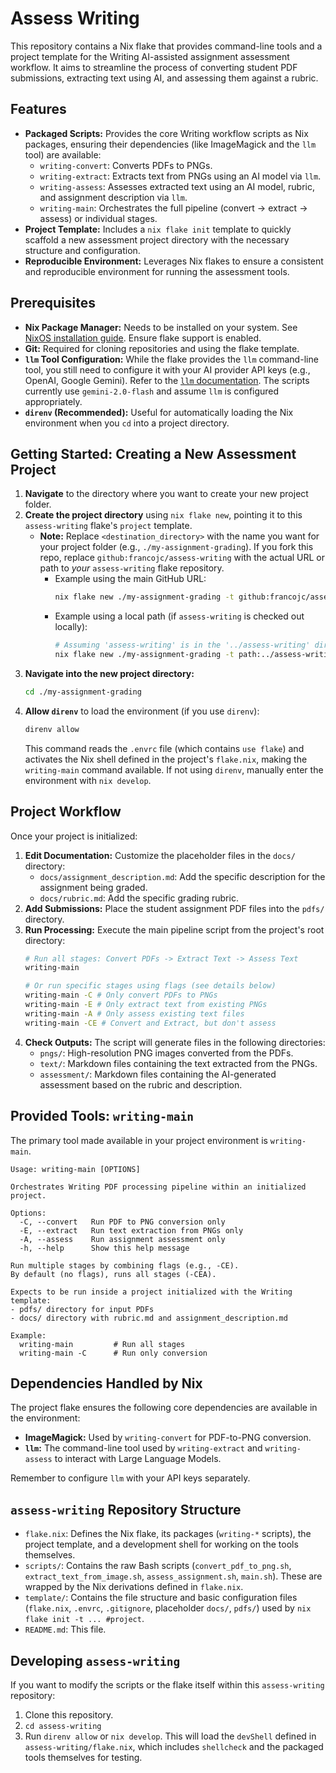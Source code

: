 # Assess Writing

This repository contains a Nix flake that provides command-line tools and a project template for the Writing AI-assisted assignment assessment workflow. It aims to streamline the process of converting student PDF submissions, extracting text using AI, and assessing them against a rubric.

## Features

- **Packaged Scripts:** Provides the core Writing workflow scripts as Nix packages, ensuring their dependencies (like ImageMagick and the `llm` tool) are available:
  - `writing-convert`: Converts PDFs to PNGs.
  - `writing-extract`: Extracts text from PNGs using an AI model via `llm`.
  - `writing-assess`: Assesses extracted text using an AI model, rubric, and assignment description via `llm`.
  - `writing-main`: Orchestrates the full pipeline (convert -> extract -> assess) or individual stages.
- **Project Template:** Includes a `nix flake init` template to quickly scaffold a new assessment project directory with the necessary structure and configuration.
- **Reproducible Environment:** Leverages Nix flakes to ensure a consistent and reproducible environment for running the assessment tools.

## Prerequisites

- **Nix Package Manager:** Needs to be installed on your system. See [NixOS installation guide](https://nixos.org/download.html). Ensure flake support is enabled.
- **Git:** Required for cloning repositories and using the flake template.
- **`llm` Tool Configuration:** While the flake provides the `llm` command-line tool, you still need to configure it with your AI provider API keys (e.g., OpenAI, Google Gemini). Refer to the [`llm` documentation](https://llm.datasette.io/en/stable/setup.html#configuring-api-keys). The scripts currently use `gemini-2.0-flash` and assume `llm` is configured appropriately.
- **`direnv` (Recommended):** Useful for automatically loading the Nix environment when you `cd` into a project directory.

## Getting Started: Creating a New Assessment Project

1. **Navigate** to the directory where you want to create your new project folder.
1. **Create the project directory** using `nix flake new`, pointing it to this `assess-writing` flake's `project` template.
   - **Note:** Replace `<destination_directory>` with the name you want for your project folder (e.g., `./my-assignment-grading`). If you fork this repo, replace `github:francojc/assess-writing` with the actual URL or path to *your* `assess-writing` flake repository.
     - Example using the main GitHub URL:
       ```bash
       nix flake new ./my-assignment-grading -t github:francojc/assess-writing#project
       ```
     - Example using a local path (if `assess-writing` is checked out locally):
       ```bash
       # Assuming 'assess-writing' is in the '../assess-writing' directory relative to your current location
       nix flake new ./my-assignment-grading -t path:../assess-writing#project
       ```
1. **Navigate into the new project directory:**
   ```bash
   cd ./my-assignment-grading
   ```
1. **Allow `direnv`** to load the environment (if you use `direnv`):
   ```bash
   direnv allow
   ```
   This command reads the `.envrc` file (which contains `use flake`) and activates the Nix shell defined in the project's `flake.nix`, making the `writing-main` command available. If not using `direnv`, manually enter the environment with `nix develop`.

## Project Workflow

Once your project is initialized:

1. **Edit Documentation:** Customize the placeholder files in the `docs/` directory:
   - `docs/assignment_description.md`: Add the specific description for the assignment being graded.
   - `docs/rubric.md`: Add the specific grading rubric.
1. **Add Submissions:** Place the student assignment PDF files into the `pdfs/` directory.
1. **Run Processing:** Execute the main pipeline script from the project's root directory:
   ```bash
   # Run all stages: Convert PDFs -> Extract Text -> Assess Text
   writing-main

   # Or run specific stages using flags (see details below)
   writing-main -C # Only convert PDFs to PNGs
   writing-main -E # Only extract text from existing PNGs
   writing-main -A # Only assess existing text files
   writing-main -CE # Convert and Extract, but don't assess
   ```
1. **Check Outputs:** The script will generate files in the following directories:
   - `pngs/`: High-resolution PNG images converted from the PDFs.
   - `text/`: Markdown files containing the text extracted from the PNGs.
   - `assessment/`: Markdown files containing the AI-generated assessment based on the rubric and description.

## Provided Tools: `writing-main`

The primary tool made available in your project environment is `writing-main`.

```
Usage: writing-main [OPTIONS]

Orchestrates Writing PDF processing pipeline within an initialized project.

Options:
  -C, --convert   Run PDF to PNG conversion only
  -E, --extract   Run text extraction from PNGs only
  -A, --assess    Run assignment assessment only
  -h, --help      Show this help message

Run multiple stages by combining flags (e.g., -CE).
By default (no flags), runs all stages (-CEA).

Expects to be run inside a project initialized with the Writing template:
- pdfs/ directory for input PDFs
- docs/ directory with rubric.md and assignment_description.md

Example:
  writing-main         # Run all stages
  writing-main -C      # Run only conversion
```

## Dependencies Handled by Nix

The project flake ensures the following core dependencies are available in the environment:

- **ImageMagick:** Used by `writing-convert` for PDF-to-PNG conversion.
- **`llm`:** The command-line tool used by `writing-extract` and `writing-assess` to interact with Large Language Models.

Remember to configure `llm` with your API keys separately.

## `assess-writing` Repository Structure

- `flake.nix`: Defines the Nix flake, its packages (`writing-*` scripts), the project template, and a development shell for working on the tools themselves.
- `scripts/`: Contains the raw Bash scripts (`convert_pdf_to_png.sh`, `extract_text_from_image.sh`, `assess_assignment.sh`, `main.sh`). These are wrapped by the Nix derivations defined in `flake.nix`.
- `template/`: Contains the file structure and basic configuration files (`flake.nix`, `.envrc`, `.gitignore`, placeholder `docs/`, `pdfs/`) used by `nix flake init -t ... #project`.
- `README.md`: This file.

## Developing `assess-writing`

If you want to modify the scripts or the flake itself within this `assess-writing` repository:

1. Clone this repository.
1. `cd assess-writing`
1. Run `direnv allow` or `nix develop`. This will load the `devShell` defined in `assess-writing/flake.nix`, which includes `shellcheck` and the packaged tools themselves for testing.
